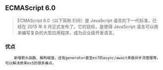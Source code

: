 ## ECMAScript 6.0

> ECMAScript 6.0（以下简称 ES6）是 JavaScript 语言的下一代标准，已经在 2015 年 6 月正式发布了。它的目标，是使得 JavaScript 语言可以用来编写复杂的大型应用程序，成为企业级开发语言。

### 优点

        新增箭头函数、解构赋值，还有generator甚至es7的async/await来做异步流管理等，可以解决原来es5的很多痛点。

